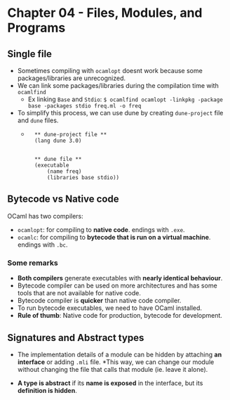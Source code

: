 # Chapter 04 - Files, Modules, and Programs

## Single file

* Sometimes compiling with `ocamlopt` doesnt work because some
  packages/libraries are unrecognized. 
* We can link some packages/libraries during the compilation time with
  `ocamlfind`
    * Ex linking `Base` and `Stdio`: `$ ocamlfind ocamlopt -linkpkg -package base -packages stdio freq.ml -o freq`
* To simplify this process, we can use dune by creating `dune-project` file and
  `dune` files.
    * ```
        ** dune-project file **
        (lang dune 3.0)


        ** dune file **
        (executable
            (name freq)
            (libraries base stdio))
      ```

## Bytecode vs Native code

OCaml has two compilers:

* `ocamlopt`: for compiling to **native code**. endings with `.exe`.
* `ocamlc`: for compiling to **bytecode that is run on a virtual machine**. endings
  with `.bc`.

### Some remarks

* **Both compilers** generate executables with **nearly identical behaviour**.
* Bytecode compiler can be used on more architectures and has some tools that
  are not available for native code.
* Bytecode compiler is **quicker** than native code compiler.
* To run bytecode executables, we need to have OCaml installed.
* **Rule of thumb**: Native code for production, bytecode for development.

## Signatures and Abstract types

* The implementation details of a module can be hidden by attaching **an
interface** or adding `.mli` file. 
    *This way, we can change our module without changing the file that calls that module (ie. leave it alone).

* **A type is abstract** if its **name is exposed** in the interface, but its
  **definition is hidden**.
